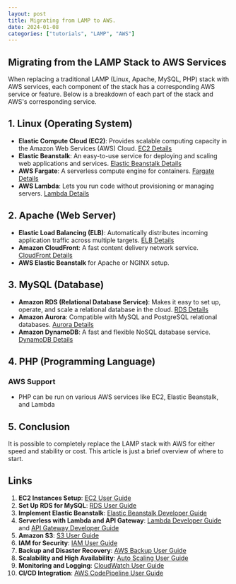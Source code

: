 ```yaml
---
layout: post
title: Migrating from LAMP to AWS.
date: 2024-01-08
categories: ["tutorials", "LAMP", "AWS"]
---
```

## Migrating from the LAMP Stack to AWS Services

When replacing a traditional LAMP (Linux, Apache, MySQL, PHP) stack with AWS services, each component of the stack has a corresponding AWS service or feature. Below is a breakdown of each part of the stack and AWS's corresponding service.

## 1. Linux (Operating System)

- **Elastic Compute Cloud (EC2)**: Provides scalable computing capacity in the Amazon Web Services (AWS) Cloud. [EC2 Details](https://aws.amazon.com/ec2/)
- **Elastic Beanstalk**: An easy-to-use service for deploying and scaling web applications and services. [Elastic Beanstalk Details](https://aws.amazon.com/elasticbeanstalk/)
- **AWS Fargate**: A serverless compute engine for containers. [Fargate Details](https://aws.amazon.com/fargate/)
- **AWS Lambda**: Lets you run code without provisioning or managing servers. [Lambda Details](https://aws.amazon.com/lambda/)

## 2. Apache (Web Server)

- **Elastic Load Balancing (ELB)**: Automatically distributes incoming application traffic across multiple targets. [ELB Details](https://aws.amazon.com/elasticloadbalancing/)
- **Amazon CloudFront**: A fast content delivery network service. [CloudFront Details](https://aws.amazon.com/cloudfront/)
- **AWS Elastic Beanstalk** for Apache or NGINX setup.

## 3. MySQL (Database)

- **Amazon RDS (Relational Database Service)**: Makes it easy to set up, operate, and scale a relational database in the cloud. [RDS Details](https://aws.amazon.com/rds/)
- **Amazon Aurora**: Compatible with MySQL and PostgreSQL relational databases. [Aurora Details](https://aws.amazon.com/rds/aurora/)
- **Amazon DynamoDB**: A fast and flexible NoSQL database service. [DynamoDB Details](https://aws.amazon.com/dynamodb/)

## 4. PHP (Programming Language)

### AWS Support

- PHP can be run on various AWS services like EC2, Elastic Beanstalk, and Lambda

## 5. Conclusion

It is possible to completely replace the LAMP stack with AWS for either speed and stability or cost.  This article is just a brief overview of where to start.

## Links

1. **EC2 Instances Setup**: [EC2 User Guide](https://docs.aws.amazon.com/ec2/index.html)
2. **Set Up RDS for MySQL**: [RDS User Guide](https://docs.aws.amazon.com/rds/index.html)
3. **Implement Elastic Beanstalk**: [Elastic Beanstalk Developer Guide](https://docs.aws.amazon.com/elasticbeanstalk/index.html)
4. **Serverless with Lambda and API Gateway**: [Lambda Developer Guide](https://docs.aws.amazon.com/lambda/index.html) and [API Gateway Developer Guide](https://docs.aws.amazon.com/apigateway/index.html)
5. **Amazon S3**: [S3 User Guide](https://docs.aws.amazon.com/s3/index.html)
6. **IAM for Security**: [IAM User Guide](https://docs.aws.amazon.com/IAM/latest/UserGuide/introduction.html)
7. **Backup and Disaster Recovery**: [AWS Backup User Guide](https://docs.aws.amazon.com/aws-backup/index.html)
8. **Scalability and High Availability**: [Auto Scaling User Guide](https://docs.aws.amazon.com/autoscaling/index.html)
9. **Monitoring and Logging**: [CloudWatch User Guide](https://docs.aws.amazon.com/AmazonCloudWatch/latest/monitoring/WhatIsCloudWatch.html)
10. **CI/CD Integration**: [AWS CodePipeline User Guide](https://docs.aws.amazon.com/codepipeline/index.html)
